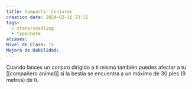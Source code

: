 ```yaml
---
title: Compartir Conjuros
creation date: 2024-02-16 23:11
tags:
  - state/seedling
  - type/note
aliases: 
Nivel de Clase: 15
Mejora de Habilidad:
---
```

Cuando lances un conjuro dirigido a ti mismo también puedes afectar a tu [[compañero animal]] si la
bestia se encuentra a un máximo de 30 pies (9 metros) de ti.

